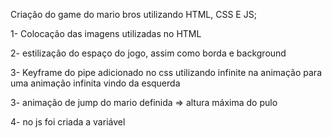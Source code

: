 Criação do game do mario bros utilizando HTML, CSS E JS;

1- Colocação das imagens utilizadas no HTML

2- estilização do espaço do jogo, assim como borda e background

3- Keyframe do pipe adicionado no css utilizando infinite na animação para uma animação infinita vindo da esquerda

3- animação de jump do mario definida => altura máxima do pulo

4- no js foi criada a variável